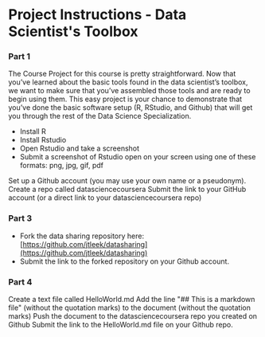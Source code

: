# Project Instructions - Data Scientist's Toolbox 

### Part 1

The Course Project for this course is pretty straightforward. Now that you’ve learned about the basic tools found in the data scientist’s toolbox, we want to make sure that you’ve assembled those tools and are ready to begin using them. This easy project is your chance to demonstrate that you’ve done the basic software setup (R, RStudio, and Github) that will get you through the rest of the Data Science Specialization.

* Install R
* Install Rstudio
* Open Rstudio and take a screenshot
* Submit a screenshot of Rstudio open on your screen using one of these formats: png, jpg, gif, pdf

Set up a Github account (you may use your own name or a pseudonym). Create a repo called datasciencecoursera Submit the link to your GitHub account (or a direct link to your datasciencecoursera repo)

### Part 3

* Fork the data sharing repository here: [https://github.com/jtleek/datasharing](https://github.com/jtleek/datasharing)
* Submit the link to the forked repository on your Github account.

### Part 4

Create a text file called HelloWorld.md Add the line "## This is a markdown file" (without the quotation marks) to the document (without the quotation marks) Push the document to the datasciencecoursera repo you created on Github Submit the link to the HelloWorld.md file on your Github repo.